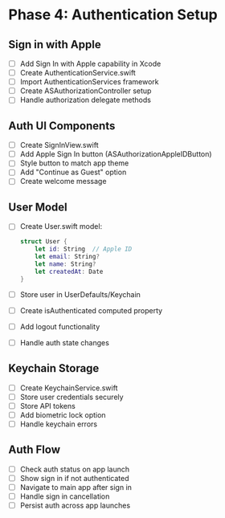 # Phase 4: Authentication Setup

## Sign in with Apple
- [ ] Add Sign In with Apple capability in Xcode
- [ ] Create AuthenticationService.swift
- [ ] Import AuthenticationServices framework
- [ ] Create ASAuthorizationController setup
- [ ] Handle authorization delegate methods

## Auth UI Components
- [ ] Create SignInView.swift
- [ ] Add Apple Sign In button (ASAuthorizationAppleIDButton)
- [ ] Style button to match app theme
- [ ] Add "Continue as Guest" option
- [ ] Create welcome message

## User Model
- [ ] Create User.swift model:
  ```swift
  struct User {
      let id: String  // Apple ID
      let email: String?
      let name: String?
      let createdAt: Date
  }
  ```

- [ ] Store user in UserDefaults/Keychain
- [ ] Create isAuthenticated computed property
- [ ] Add logout functionality
- [ ] Handle auth state changes

## Keychain Storage
- [ ] Create KeychainService.swift
- [ ] Store user credentials securely
- [ ] Store API tokens
- [ ] Add biometric lock option
- [ ] Handle keychain errors

## Auth Flow
- [ ] Check auth status on app launch
- [ ] Show sign in if not authenticated
- [ ] Navigate to main app after sign in
- [ ] Handle sign in cancellation
- [ ] Persist auth across app launches